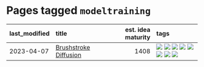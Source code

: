 # Pages tagged `modeltraining`

|last_modified|title|est. idea maturity|tags
|:---|:---|---:|:---|
|2023-04-07|[Brushstroke Diffusion](../brushstroke-diffusion.md)|1408|[![](https://img.shields.io/badge/tag-artisticstyletransfer-1661bc)](../tags/artisticstyletransfer.md) [![](https://img.shields.io/badge/tag-creativity-296bb1)](../tags/creativity.md) [![](https://img.shields.io/badge/tag-deepgenerativemodeling-606780)](../tags/deepgenerativemodeling.md) [![](https://img.shields.io/badge/tag-experimental-1614f8)](../tags/experimental.md) [![](https://img.shields.io/badge/tag-image_processing-1dc0d1)](../tags/image_processing.md) [![](https://img.shields.io/badge/tag-modeltraining-9a9fc4)](../tags/modeltraining.md) [![](https://img.shields.io/badge/tag-painting-82f6b0)](../tags/painting.md) [![](https://img.shields.io/badge/tag-wip-d5ffe)](../tags/wip.md)|
